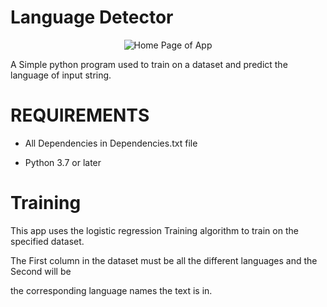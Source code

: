 # Language Detector

<p align = "center">
  <img title="Home" alt="Home Page of App" src="https://user-images.githubusercontent.com/113833707/219943138-089d05ae-53df-4696-8d2a-7b01eb386954.png">
 </p>

 
A Simple python program used to train on a dataset and predict the language of input string.

# REQUIREMENTS
* All Dependencies in Dependencies.txt file  

* Python 3.7 or later

# Training
This app uses the logistic regression Training algorithm to train on the specified dataset.  

The First column in the dataset must be all the different languages and the Second will be   

the corresponding language names the text is in.

